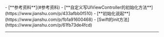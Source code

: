 <h2 id=''></h2>
- [**参考资料**](#参考资料)
	- [**自定义写UIViewController的初始化方法**](https://www.jianshu.com/p/433afbb0f510)
	- [**初始化说起**](https://www.jianshu.com/p/fb1a91600468)
	- [Swift的init方法](https://www.jianshu.com/p/61fb73de4fcd)




<br/>

***
<br/>

<h2 id=''></h2>